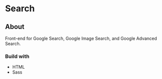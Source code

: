 # Search
## About
Front-end for Google Search, Google Image Search, and Google Advanced Search.
### Build with
* HTML
* Sass
